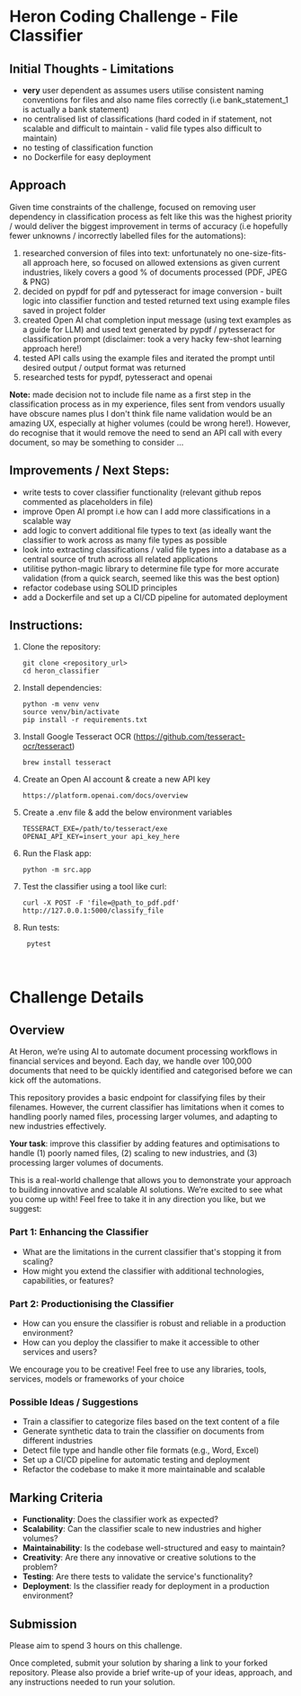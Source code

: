 # Heron Coding Challenge - File Classifier

## Initial Thoughts - Limitations
- **very** user dependent as assumes users utilise consistent naming conventions for files and also name files correctly (i.e bank_statement_1 is actually a bank statement)
- no centralised list of classifications (hard coded in if statement, not scalable and difficult to maintain - valid file types also difficult to maintain)
- no testing of classification function
- no Dockerfile for easy deployment

## Approach
Given time constraints of the challenge, focused on removing user dependency in classification process as felt like this was the highest priority / would deliver the biggest improvement in terms of accuracy (i.e hopefully fewer unknowns / incorrectly labelled files for the automations):

1. researched conversion of files into text: unfortunately no one-size-fits-all approach here, so focused on allowed extensions as given current industries, likely covers a good % of documents processed (PDF, JPEG & PNG)
2. decided on pypdf for pdf and pytesseract for image conversion - built logic into classifier function and tested returned text using example files saved in project folder
3. created Open AI chat completion input message (using text examples as a guide for LLM) and used text generated by pypdf / pytesseract for classification prompt (disclaimer: took a very hacky few-shot learning approach here!)
4. tested API calls using the example files and iterated the prompt until desired output / output format was returned
5. researched tests for pypdf, pytesseract and openai

**Note:** made decision not to include file name as a first step in the classification process as in my experience, files sent from vendors usually have obscure names plus I don't think file name validation would be an amazing UX, especially at higher volumes (could be wrong here!). However, do recognise that it would remove the need to send an API call with every document, so may be something to consider ...

## Improvements / Next Steps:
- write tests to cover classifier functionality (relevant github repos commented as placeholders in file)
- improve Open AI prompt i.e how can I add more classifications in a scalable way
- add logic to convert additional file types to text (as ideally want the classifier to work across as many file types as possible
- look into extracting classifications / valid file types into a database as a central source of truth across all related applications
- utilitise python-magic library to determine file type for more accurate validation (from a quick search, seemed like this was the best option)
- refactor codebase using SOLID principles
- add a Dockerfile and set up a CI/CD pipeline for automated deployment

## Instructions:
1. Clone the repository:
    ```shell
    git clone <repository_url>
    cd heron_classifier
    ```

2. Install dependencies:
    ```shell
    python -m venv venv
    source venv/bin/activate
    pip install -r requirements.txt
    ```
    
3. Install Google Tesseract OCR (https://github.com/tesseract-ocr/tesseract)
   ```
   brew install tesseract
   ```
   
5. Create an Open AI account & create a new API key
   ```
   https://platform.openai.com/docs/overview
   ```
   
6. Create a .env file & add the below environment variables
   ```shell
   TESSERACT_EXE=/path/to/tesseract/exe
   OPENAI_API_KEY=insert_your api_key_here
   ```

7. Run the Flask app:
    ```shell
    python -m src.app
    ```

4. Test the classifier using a tool like curl:
    ```shell
    curl -X POST -F 'file=@path_to_pdf.pdf' http://127.0.0.1:5000/classify_file
    ```

5. Run tests:
   ```shell
    pytest
    ```
<br>

# Challenge Details

## Overview

At Heron, we’re using AI to automate document processing workflows in financial services and beyond. Each day, we handle over 100,000 documents that need to be quickly identified and categorised before we can kick off the automations.

This repository provides a basic endpoint for classifying files by their filenames. However, the current classifier has limitations when it comes to handling poorly named files, processing larger volumes, and adapting to new industries effectively.

**Your task**: improve this classifier by adding features and optimisations to handle (1) poorly named files, (2) scaling to new industries, and (3) processing larger volumes of documents.

This is a real-world challenge that allows you to demonstrate your approach to building innovative and scalable AI solutions. We’re excited to see what you come up with! Feel free to take it in any direction you like, but we suggest:


### Part 1: Enhancing the Classifier

- What are the limitations in the current classifier that's stopping it from scaling?
- How might you extend the classifier with additional technologies, capabilities, or features?


### Part 2: Productionising the Classifier 

- How can you ensure the classifier is robust and reliable in a production environment?
- How can you deploy the classifier to make it accessible to other services and users?

We encourage you to be creative! Feel free to use any libraries, tools, services, models or frameworks of your choice

### Possible Ideas / Suggestions
- Train a classifier to categorize files based on the text content of a file
- Generate synthetic data to train the classifier on documents from different industries
- Detect file type and handle other file formats (e.g., Word, Excel)
- Set up a CI/CD pipeline for automatic testing and deployment
- Refactor the codebase to make it more maintainable and scalable

## Marking Criteria
- **Functionality**: Does the classifier work as expected?
- **Scalability**: Can the classifier scale to new industries and higher volumes?
- **Maintainability**: Is the codebase well-structured and easy to maintain?
- **Creativity**: Are there any innovative or creative solutions to the problem?
- **Testing**: Are there tests to validate the service's functionality?
- **Deployment**: Is the classifier ready for deployment in a production environment?

## Submission

Please aim to spend 3 hours on this challenge.

Once completed, submit your solution by sharing a link to your forked repository. Please also provide a brief write-up of your ideas, approach, and any instructions needed to run your solution. 
